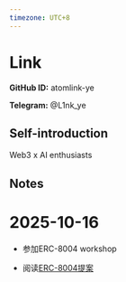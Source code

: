 ```yaml
---
timezone: UTC+8
---
```


# Link

**GitHub ID:** atomlink-ye

**Telegram:** @L1nk_ye

## Self-introduction

Web3 x AI enthusiasts

## Notes

<!-- Content_START -->
# 2025-10-16
<!-- DAILY_CHECKIN_2025-10-16_START -->
-   参加ERC-8004 workshop
    
-   阅读[ERC-8004提案](https://eips.ethereum.org/EIPS/eip-8004)
<!-- DAILY_CHECKIN_2025-10-16_END -->
<!-- Content_END -->
